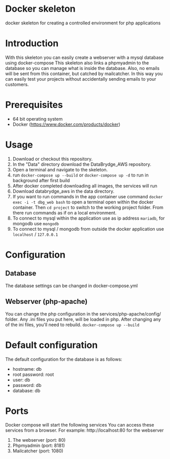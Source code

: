 # Docker skeleton
docker skeleton for creating a controlled environment for php applications

# Introduction
With this skeleton you can easily create a webserver with a mysql database using docker-compose
This skeleton also links a phpmyadmin to the database so you can manage what is inside the database.
Also, no emails will be sent from this container, but catched by mailcatcher.
In this way you can easily test your projects without accidentally sending emails to your customers.

# Prerequisites
- 64 bit operating system
- Docker (https://www.docker.com/products/docker)

# Usage
1. Download or checkout this repository.
2. In the "Data" directory download the DataBrydge_AWS repository.
3. Open a terminal and navigate to the skeleton.
4. run `docker-compose up --build` or `docker-compose up -d` to run in background after first build
5. After docker completed downloading all images, the services will run
6. Download databrydge_aws in the data directory.
7. If you want to run commands in the app container use command `docker exec -i -t dbg_web bash` to open a terminal open within the docker container. Then `cd project` to switch to the working project folder. From there run commands as if on a local environment.
8. To connect to mysql within the application use as ip address `mariadb`, for mongodb use `mongodb`
8. To connect to mysql / mongodb from outside the docker application use `localhost` / `127.0.0.1` 

# Configuration
## Database
The database settings can be changed in docker-compose.yml
## Webserver (php-apache)
You can change the php configuration in the services/php-apache/config/ folder.
Any .ini files you put here, will be loaded in php.
After changing any of the ini files, you'll need to rebuild. `docker-compose up --build`


# Default configuration
The default configuration for the database is as follows:
- hostname: db
- root password: root
- user: db
- password: db
- database: db

# Ports
Docker compose will start the following services
You can access these services from a browser.
For example:
http://localhost:80 for the webserver

1. The webserver (port: 80)
2. Phpmyadmin (port: 8181)
3. Mailcatcher (port: 1080)

